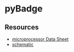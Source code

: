 # pyBadge

## Resources 
- [microprocessor Data Sheet](https://www.microchip.com/en-us/product/ATSAMD51J19A)
- [schematic](https://cdn-learn.adafruit.com/assets/assets/000/075/064/original/adafruit_products_PyBadge_Sch.png?1556577492)


